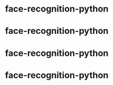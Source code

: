 # face-recognition-python
# face-recognition-python
# face-recognition-python
# face-recognition-python
